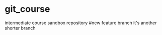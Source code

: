 # git_course
intermediate course sandbox repository
#new feature branch
it's another shorter branch
